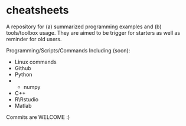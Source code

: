 # cheatsheets

A repository for (a) summarized programming examples and (b) tools/toolbox usage. They are aimed to be trigger for starters as well as reminder for old users.

Programming/Scripts/Commands Including (soon):
- Linux commands
- Github
- Python
- * numpy
- C++
- R\Rstudio
- Matlab

Commits are WELCOME :)
